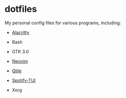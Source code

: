 # dotfiles

My personal config files for various programs, including:

- [Alacritty](https://github.com/alacritty/alacritty)

- Bash

- GTK 3.0

- [Neovim](https://github.com/neovim/neovim)

- [Qtile](https://github.com/qtile/qtile)

- [Spotify-TUI](https://github.com/Rigellute/spotify-tui)

- Xorg
